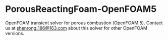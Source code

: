 # PorousReactingFoam-OpenFOAM5
OpenFOAM transient solver for porous combustion (OpenFOAM 5). Contact us at shenrong_186@163.com about this solver for other OpenFOAM versions.
